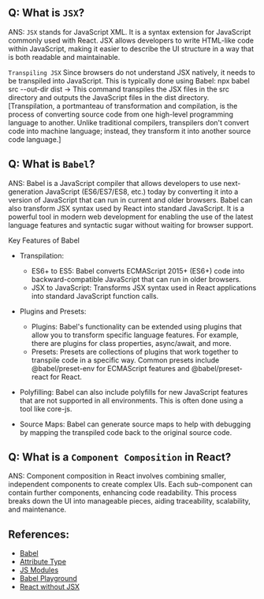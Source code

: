 ## Q: What is `JSX`?
ANS: `JSX` stands for JavaScript XML. It is a syntax extension for JavaScript commonly used with React. JSX allows developers to write HTML-like code within JavaScript, making it easier to describe the UI structure in a way that is both readable and maintainable.

`Transpiling JSX`
Since browsers do not understand JSX natively, it needs to be transpiled into JavaScript. This is typically done using Babel:
npx babel src --out-dir dist -> This command transpiles the JSX files in the src directory and outputs the JavaScript files in the dist directory.
[Transpilation, a portmanteau of transformation and compilation, is the process of converting source code from one high-level programming language to another. Unlike traditional compilers, transpilers don't convert code into machine language; instead, they transform it into another source code language.]


## Q: What is `Babel`?
ANS: Babel is a JavaScript compiler that allows developers to use next-generation JavaScript (ES6/ES7/ES8, etc.) today by converting it into a version of JavaScript that can run in current and older browsers. Babel can also transform JSX syntax used by React into standard JavaScript. It is a powerful tool in modern web development for enabling the use of the latest language features and syntactic sugar without waiting for browser support.

Key Features of Babel
- Transpilation: 
  - ES6+ to ES5: Babel converts ECMAScript 2015+ (ES6+) code into backward-compatible JavaScript that can run in older browsers.
  - JSX to JavaScript: Transforms JSX syntax used in React applications into standard JavaScript function calls.

- Plugins and Presets:
  - Plugins: Babel's functionality can be extended using plugins that allow you to transform specific language features. For example, there are plugins for class properties, async/await, and more.
  - Presets: Presets are collections of plugins that work together to transpile code in a specific way. Common presets include @babel/preset-env for ECMAScript features and @babel/preset-react for React.

- Polyfilling: Babel can also include polyfills for new JavaScript features that are not supported in all environments. This is often done using a tool like core-js.
- Source Maps: Babel can generate source maps to help with debugging by mapping the transpiled code back to the original source code.


## Q: What is a `Component Composition` in React?
ANS: Component composition in React involves combining smaller, independent components to create complex UIs. Each sub-component can contain further components, enhancing code readability. This process breaks down the UI into manageable pieces, aiding traceability, scalability, and maintenance.

## References:
- [Babel](https://babeljs.io/)
- [Attribute Type](https://developer.mozilla.org/en-US/docs/Web/HTML/Element/script#attr-type)
- [JS Modules](https://developer.mozilla.org/en-US/docs/Web/JavaScript/Guide/Modules)
- [Babel Playground](https://babeljs.io/repl#)
- [React without JSX](https://reactjs.org/docs/react-without-jsx.html)
